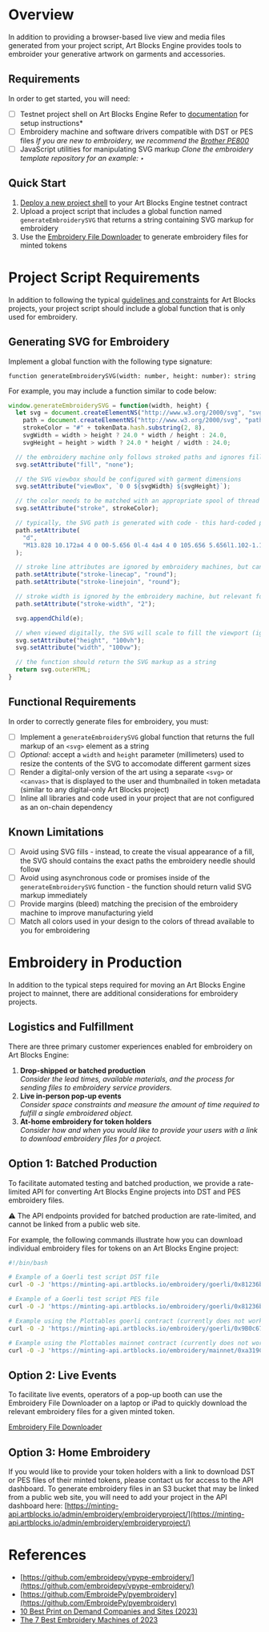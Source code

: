 # Overview

In addition to providing a browser-based live view and media files generated from your project script, Art Blocks Engine provides tools to embroider your generative artwork on garments and accessories.

## Requirements

In order to get started, you will need:

- [ ]  Testnet project shell on Art Blocks Engine
Refer to [documentation](https://docs.artblocks.io/creator-docs/art-blocks-engine-onboarding/art-blocks-engine-101/engine-project-launch/) for setup instructions*
- [ ]  Embroidery machine and software drivers compatible with DST or PES files
*If you are new to embroidery, we recommend the [Brother PE800](https://www.amazon.com/dp/B07C7HNX92?tag=thesprucecrafts-onsite-prod-20&linkCode=ogi&th=1&ascsubtag=4171238%7Cne17ef55f56ef441eb2184399ae4d1dd615%7CB07C7HNX92)*
- [ ]  JavaScript utilities for manipulating SVG markup
*Clone the embroidery template repository for an example: ‣*

## Quick Start

1. [Deploy a new project shell](https://docs.artblocks.io/creator-docs/art-blocks-engine-onboarding/art-blocks-engine-101/engine-project-launch/) to your Art Blocks Engine testnet contract
2. Upload a project script that includes a global function named `generateEmbroiderySVG` that returns a string containing SVG markup for embroidery
3. Use the [Embroidery File Downloader](https://minting-api.artblocks.io/embroidery/downloader) to generate embroidery files for minted tokens

# Project Script Requirements

In addition to following the typical [guidelines and constraints](https://docs.artblocks.io/creator-docs/creator-onboarding/readme/#guidelines-and-constraints) for Art Blocks projects, your project script should include a global function that is only used for embroidery.

## Generating SVG for Embroidery

Implement a global function with the following type signature:

```tsx
function generateEmbroiderySVG(width: number, height: number): string
```

For example, you may include a function similar to code below:

```jsx
window.generateEmbroiderySVG = function(width, height) {
  let svg = document.createElementNS("http://www.w3.org/2000/svg", "svg"),
    path = document.createElementNS("http://www.w3.org/2000/svg", "path"),
    strokeColor = "#" + tokenData.hash.substring(2, 8),
    svgWidth = width > height ? 24.0 * width / height : 24.0,
    svgHeight = height > width ? 24.0 * height / width : 24.0;

  // the embroidery machine only follows stroked paths and ignores fills
  svg.setAttribute("fill", "none");

  // the SVG viewbox should be configured with garment dimensions
  svg.setAttribute("viewBox", `0 0 ${svgWidth} ${svgHeight}`);

  // the color needs to be matched with an appropriate spool of thread loaded in the embroidery machine
  svg.setAttribute("stroke", strokeColor);

  // typically, the SVG path is generated with code - this hard-coded path is only a simple example
  path.setAttribute(
    "d",
    "M13.828 10.172a4 4 0 00-5.656 0l-4 4a4 4 0 105.656 5.656l1.102-1.101m-.758-4.899a4 4 0 005.656 0l4-4a4 4 0 00-5.656-5.656l-1.1 1.1",
  );

  // stroke line attributes are ignored by embroidery machines, but can make a design more appealing when viewed digitally
  path.setAttribute("stroke-linecap", "round");
  path.setAttribute("stroke-linejoin", "round");

  // stroke width is ignored by the embroidery machine, but relevant for human viewers
  path.setAttribute("stroke-width", "2");

  svg.appendChild(e);

  // when viewed digitally, the SVG will scale to fill the viewport (ignored by embroidery machine)
  svg.setAttribute("height", "100vh");
  svg.setAttribute("width", "100vw");

  // the function should return the SVG markup as a string
  return svg.outerHTML;
}
```

## Functional Requirements

In order to correctly generate files for embroidery, you must:

- [ ]  Implement a `generateEmbroiderySVG` global function that returns the full markup of an `<svg>` element as a string
- [ ]  *Optional:* accept a `width` and `height` parameter (millimeters) used to resize the contents of the SVG to accomodate different garment sizes
- [ ]  Render a digital-only version of the art using a separate `<svg>` or `<canvas>` that is displayed to the user and thumbnailed in token metadata (similar to any digital-only Art Blocks project)
- [ ]  Inline all libraries and code used in your project that are not configured as an on-chain dependency

## Known Limitations

- [ ]  Avoid using SVG fills - instead, to create the visual appearance of a fill, the SVG should contains the exact paths the embroidery needle should follow
- [ ]  Avoid using asynchronous code or promises inside of the `generateEmbroiderySVG` function - the function should return valid SVG markup immediately
- [ ]  Provide margins (bleed) matching the precision of the embroidery machine to improve manufacturing yield
- [ ]  Match all colors used in your design to the colors of thread available to you for embroidering

# Embroidery in Production

In addition to the typical steps required for moving an Art Blocks Engine project to mainnet, there are additional considerations for embroidery projects.

## Logistics and Fulfillment

There are three primary customer experiences enabled for embroidery on Art Blocks Engine:

1. **Drop-shipped or batched production**  
*Consider the lead times, available materials, and the process for sending files to embroidery service providers.*
2. **Live in-person pop-up events**  
*Consider space constraints and measure the amount of time required to fulfill a single embroidered object.*
3. **At-home embroidery for token holders**  
*Consider how and when you would like to provide your users with a link to download embroidery files for a project.*

## Option 1: Batched Production

To facilitate automated testing and batched production, we provide a rate-limited API for converting Art Blocks Engine projects into DST and PES embroidery files.

<aside>
⚠️ The API endpoints provided for batched production are rate-limited, and cannot be linked from a public web site.

</aside>

For example, the following commands illustrate how you can download individual embroidery files for tokens on an Art Blocks Engine project:

```bash
#!/bin/bash

# Example of a Goerli test script DST file
curl -O -J 'https://minting-api.artblocks.io/embroidery/goerli/0x81236b5A105d3ad6B56aC41a03E1Fd8893A08859/3000000.dst'

# Example of a Goerli test script PES file
curl -O -J 'https://minting-api.artblocks.io/embroidery/goerli/0x81236b5A105d3ad6B56aC41a03E1Fd8893A08859/3000000.pes?width_mm=400&height_mm=400'

# Example using the Plottables goerli contract (currently does not work because the token isn't embroiderable)
curl -O -J 'https://minting-api.artblocks.io/embroidery/goerli/0x9B0c67496Be8c6422fED0372be7a87707e3a6F09/4000003.dst?width_mm=400&height_mm=400'

# Example using the Plottables mainnet contract (currently does not work because the token isn't embroiderable)
curl -O -J 'https://minting-api.artblocks.io/embroidery/mainnet/0xa319C382a702682129fcbF55d514E61a16f97f9c/2000001.dst?width_mm=400&height_mm=400'
```

## Option 2: Live Events

To facilitate live events, operators of a pop-up booth can use the Embroidery File Downloader on a laptop or iPad to quickly download the relevant embroidery files for a given minted token. 

[Embroidery File Downloader](https://minting-api.artblocks.io/embroidery/downloader)

## Option 3: Home Embroidery

If you would like to provide your token holders with a link to download DST or PES files of their minted tokens, please contact us for access to the API dashboard. To generate embroidery files in an S3 bucket that may be linked from a public web site, you will need to add your project in the API dashboard here: [https://minting-api.artblocks.io/admin/embroidery/embroideryproject/](https://minting-api.artblocks.io/admin/embroidery/embroideryproject/)

# References

- [https://github.com/embroidepy/vpype-embroidery/](https://github.com/embroidepy/vpype-embroidery/)
- [https://github.com/EmbroidePy/pyembroidery](https://github.com/EmbroidePy/pyembroidery)
- [10 Best Print on Demand Companies and Sites (2023)](https://www.shopify.com/blog/print-on-demand-companies)
- [The 7 Best Embroidery Machines of 2023](https://www.thesprucecrafts.com/best-embroidery-machines-4171238)
